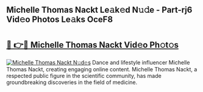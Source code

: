 ## Michelle Thomas Nackt Le𝚊k𝚎d N𝚞𝚍e - Part-rj6 Vid𝚎o Photos Le𝚊ks OceF8

# <h2><a href="http://fb104qf.evod.top/?m=Michelle+Thomas+Nackt">🔗 👉🔴 Michelle Thomas Nackt Vid𝚎o Ph𝚘t𝚘s</a></h2>

[![Michelle Thomas Nackt N𝚞d𝚎s](https://i.imgur.com/8V9OHl7.gif)](http://fb104qf.evod.top/?m=Michelle+Thomas+Nackt)
Dance and lifestyle influencer Michelle Thomas Nackt, creating engaging online content. Michelle Thomas Nackt, a respected public figure in the scientific community, has made groundbreaking discoveries in the field of medicine. 
